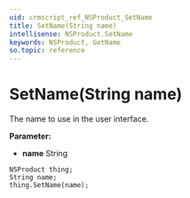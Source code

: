 ```yaml
---
uid: crmscript_ref_NSProduct_SetName
title: SetName(String name)
intellisense: NSProduct.SetName
keywords: NSProduct, GetName
so.topic: reference
---
```


# SetName(String name)

The name to use in the user interface.

**Parameter:** 
 - **name** String

```crmscript
NSProduct thing;
String name;
thing.SetName(name);
```

